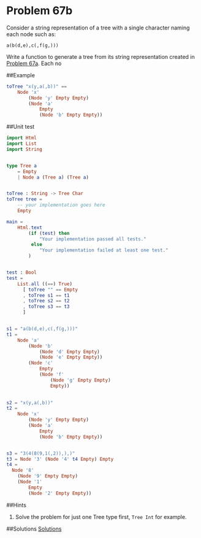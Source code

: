 # Problem 67b

Consider a string representation of a tree with a single character naming each node such as:

```a(b(d,e),c(,f(g,)))```

Write a function to generate a tree from its string representation created in [Problem 67a](p67a.md). Each no

##Example
```elm
toTree "x(y,a(,b))" ==  
    Node 'x' 
        (Node 'y' Empty Empty) 
        (Node 'a' 
            Empty 
            (Node 'b' Empty Empty))
```

##Unit test

```elm
import Html
import List
import String


type Tree a
    = Empty
    | Node a (Tree a) (Tree a)


toTree : String -> Tree Char
toTree tree =
    -- your implementation goes here
    Empty

main =
    Html.text
        (if (test) then
            "Your implementation passed all tests."
         else
            "Your implementation failed at least one test."
        )


test : Bool
test =
    List.all ((==) True)
      [ toTree "" == Empty
      , toTree s1 == t1 
      , toTree s2 == t2 
      , toTree s3 == t3
      ]


s1 = "a(b(d,e),c(,f(g,)))"
t1 = 
    Node 'a'
        (Node 'b'
            (Node 'd' Empty Empty)
            (Node 'e' Empty Empty))
        (Node 'c' 
            Empty 
            (Node 'f' 
                (Node 'g' Empty Empty) 
                Empty))
                

s2 = "x(y,a(,b))"
t2 = 
    Node 'x' 
        (Node 'y' Empty Empty) 
        (Node 'a' 
            Empty 
            (Node 'b' Empty Empty))


s3 = "3(4(8(9,1(,2)),),)"
t3 = Node '3' (Node '4' t4 Empty) Empty
t4 = 
  Node '8' 
    (Node '9' Empty Empty) 
    (Node '1' 
        Empty 
        (Node '2' Empty Empty))


```

##Hints
1. Solve the problem for just one Tree type first, ```Tree Int``` for example. 


##Solutions
[Solutions](../s/s67b.md)

